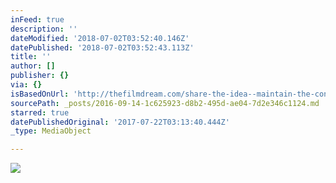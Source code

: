 ```yaml
---
inFeed: true
description: ''
dateModified: '2018-07-02T03:52:40.146Z'
datePublished: '2018-07-02T03:52:43.113Z'
title: ''
author: []
publisher: {}
via: {}
isBasedOnUrl: 'http://thefilmdream.com/share-the-idea--maintain-the-connection.html'
sourcePath: _posts/2016-09-14-1c625923-d8b2-495d-ae04-7d2e346c1124.md
starred: true
datePublishedOriginal: '2017-07-22T03:13:40.444Z'
_type: MediaObject

---
```

<article style=""><img src="http://thefilmdream.com/image/116248214_scaled_801x392.jpg" /></article>